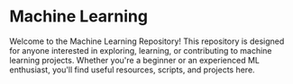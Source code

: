# Machine Learning
Welcome to the Machine Learning Repository! This repository is designed for anyone interested in exploring, learning, or contributing to machine learning projects. Whether you're a beginner or an experienced ML enthusiast, you'll find useful resources, scripts, and projects here.
